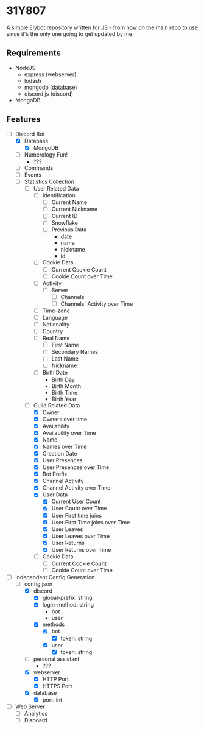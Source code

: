 # 31Y807
A simple Elybot repository written for JS - from now on the main repo to use
since it's the only one going to get updated by me.

## Requirements
- NodeJS
  - express (webserver)
  - lodash
  - mongodb (database)
  - discord.js (discord)
- MongoDB

## Features
- [ ] Discord Bot
  - [x] Database
    - [x] MongoDB
  - [ ] Numerology Fun!
    - ???
  - [ ] Commands
  - [ ] Events
  - [ ] Statistics Collection
    - [ ] User Related Data
      - [ ] Identification
        - [ ] Current Name
        - [ ] Current Nickname
        - [ ] Current ID
        - [ ] Snowflake
        - [ ] Previous Data
          - date
          - name
          - nickname
          - id
      - [ ] Cookie Data
        - [ ] Current Cookie Count
        - [ ] Cookie Count over Time
      - [ ] Activity
        - [ ] Server
          - [ ] Channels
          - [ ] Channels' Activity over Time
      - [ ] Time-zone
      - [ ] Language
      - [ ] Nationality
      - [ ] Country
      - [ ] Real Name
        - [ ] First Name
        - [ ] Secondary Names
        - [ ] Last Name
        - [ ] Nickname
      - [ ] Birth Date
        - Birth Day
        - Birth Month
        - Birth Time
        - Birth Year
    - [ ] Guild Related Data
      - [x] Owner
      - [x] Owners over time
      - [x] Availability
      - [x] Availability over Time
      - [x] Name
      - [x] Names over Time
      - [x] Creation Date
      - [x] User Presences
      - [x] User Presences over Time
      - [x] Bot Prefix
      - [x] Channel Activity
      - [x] Channel Activity over Time
      - [x] User Data
        - [x] Current User Count
        - [x] User Count over Time
        - [x] User First time joins
        - [x] User First Time joins over Time
        - [x] User Leaves
        - [x] User Leaves over Time
        - [x] User Returns
        - [x] User Returns over Time
      - [ ] Cookie Data
        - [ ] Current Cookie Count
        - [ ] Cookie Count over Time
- [ ] Independent Config Generation
  - [ ] config.json
    - [x] discord
      - [x] global-prefix: string
      - [x] login-method: string
        - bot
        - user
      - [x] methods
        - [x] bot
          - [x] token: string
        - [x] user
          - [x] token: string
    - [ ] personal assistant
      - ???
    - [x] webserver
      - [x] HTTP Port
      - [x] HTTPS Port
    - [x] database
      - [x] port: int
- [ ] Web Server
  - [ ] Analytics
  - [ ] Disboard
